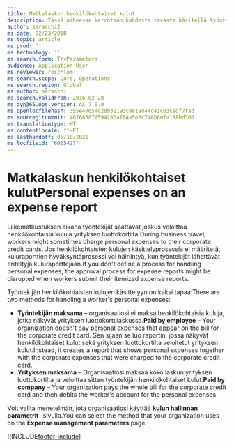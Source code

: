 ```yaml
---
title: Matkalaskun henkilökohtaiset kulut
description: Tässä aiheessa kerrotaan kahdesta tavasta käsitellä työntekijän henkilökohtaisia kuluja Microsoft Dynamics 365 Financessa.
author: saraschi2
ms.date: 02/23/2018
ms.topic: article
ms.prod: ''
ms.technology: ''
ms.search.form: TrvParameters
audience: Application User
ms.reviewer: roschlom
ms.search.scope: Core, Operations
ms.search.region: Global
ms.author: saraschi
ms.search.validFrom: 2016-02-28
ms.dyn365.ops.version: AX 7.0.0
ms.openlocfilehash: 355e47054c20b32193c9819844c41c03cadf7fad
ms.sourcegitcommit: 40f68387f594180af64a5e5c748b6efa188bd300
ms.translationtype: HT
ms.contentlocale: fi-FI
ms.lasthandoff: 05/10/2021
ms.locfileid: "6005427"
---
```

# <a name="personal-expenses-on-an-expense-report"></a><span data-ttu-id="bd0aa-103">Matkalaskun henkilökohtaiset kulut</span><span class="sxs-lookup"><span data-stu-id="bd0aa-103">Personal expenses on an expense report</span></span>

<span data-ttu-id="bd0aa-104">Liikematkustuksen aikana työntekijät saattavat joskus veloittaa henkilökohtaisia kuluja yrityksen luottokortilta.</span><span class="sxs-lookup"><span data-stu-id="bd0aa-104">During business travel, workers might sometimes charge personal expenses to their corporate credit cards.</span></span> <span data-ttu-id="bd0aa-105">Jos henkilökohtaisten kulujen käsittelyprosessia ei määritetä, kuluraporttien hyväksyntäprosessi voi häiriintyä, kun työntekijät lähettävät eriteltyjä kuluraporttejaan.</span><span class="sxs-lookup"><span data-stu-id="bd0aa-105">If you don't define a process for handling personal expenses, the approval process for expense reports might be disrupted when workers submit their itemized expense reports.</span></span> 

<span data-ttu-id="bd0aa-106">Työntekijän henkilökohtaisten kulujen käsittelyyn on kaksi tapaa:</span><span class="sxs-lookup"><span data-stu-id="bd0aa-106">There are two methods for handling a worker's personal expenses:</span></span>

- <span data-ttu-id="bd0aa-107">**Työntekijän maksama** – organisaatiosi ei maksa henkilökohtaisia kuluja, jotka näkyvät yrityksen luottokorttilaskussa.</span><span class="sxs-lookup"><span data-stu-id="bd0aa-107">**Paid by employee** – Your organization doesn't pay personal expenses that appear on the bill for the corporate credit card.</span></span> <span data-ttu-id="bd0aa-108">Sen sijaan se luo raportin, jossa näkyvät henkilökohtaiset kulut sekä yrityksen luottokortilta veloitetut yrityksen kulut.</span><span class="sxs-lookup"><span data-stu-id="bd0aa-108">Instead, it creates a report that shows personal expenses together with the corporate expenses that were charged to the corporate credit card.</span></span>
- <span data-ttu-id="bd0aa-109">**Yrityksen maksama** – Organisaatiosi maksaa koko laskun yrityksen luottokortilta ja veloittaa sitten työntekijän henkilökohtaiset kulut.</span><span class="sxs-lookup"><span data-stu-id="bd0aa-109">**Paid by company** – Your organization pays the whole bill for the corporate credit card and then debits the worker's account for the personal expenses.</span></span>

<span data-ttu-id="bd0aa-110">Voit valita menetelmän, jota organisaatiosi käyttää **kulun hallinnan parametrit** -sivulla.</span><span class="sxs-lookup"><span data-stu-id="bd0aa-110">You can select the method that your organization uses on the **Expense management parameters** page.</span></span>


[!INCLUDE[footer-include](../includes/footer-banner.md)]